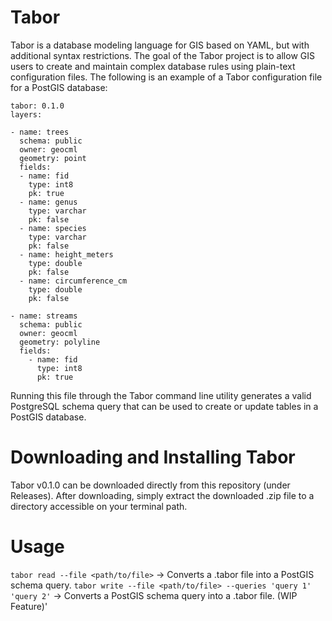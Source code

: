 # Tabor

Tabor is a database modeling language for GIS based on YAML, but with additional syntax restrictions. The goal of the Tabor project is to allow GIS users to create and maintain complex database rules using plain-text configuration files. The following is an example of a Tabor configuration file for a PostGIS database:

```
tabor: 0.1.0
layers:

- name: trees
  schema: public
  owner: geocml
  geometry: point
  fields:
  - name: fid
    type: int8
    pk: true
  - name: genus
    type: varchar
    pk: false
  - name: species
    type: varchar
    pk: false
  - name: height_meters
    type: double
    pk: false
  - name: circumference_cm
    type: double
    pk: false

- name: streams
  schema: public
  owner: geocml
  geometry: polyline
  fields:
    - name: fid
      type: int8
      pk: true
```

Running this file through the Tabor command line utility generates a valid PostgreSQL schema query that can be used to create or update tables in a PostGIS database.

# Downloading and Installing Tabor

Tabor v0.1.0 can be downloaded directly from this repository (under Releases). After downloading, simply extract the downloaded .zip file to a directory accessible on your terminal path.

# Usage

`tabor read --file <path/to/file>` -> Converts a .tabor file into a PostGIS schema query.
`tabor write --file <path/to/file> --queries 'query 1' 'query 2'` -> Converts a PostGIS schema query into a .tabor file. (WIP Feature)'
